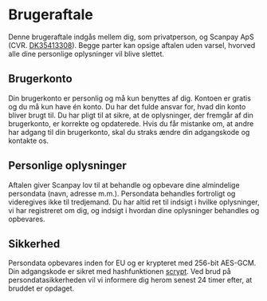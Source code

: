 <h1 data-date="{{ date }}" data-hash="{{ hash }}" class="terms--h1">
  Brugeraftale
</h1>

<p>
  Denne brugeraftale indgås mellem dig, som privatperson, og Scanpay ApS (CVR. <a target="_blank" href="https://datacvr.virk.dk/data/visenhed?enhedstype=virksomhed&id=35413308&soeg=35413308">DK35413308</a>). Begge parter kan opsige aftalen uden varsel, hvorved alle dine personlige oplysninger vil blive slettet.
</p>

<h2 class="terms--h2">Brugerkonto</h2>
<p>
  Din brugerkonto er personlig og må kun benyttes af dig. Kontoen er gratis og du må kun have én konto. Du har det fulde ansvar for, hvad din konto bliver brugt til. Du har pligt til at sikre, at de oplysninger, der fremgår af din brugerkonto, er korrekte og opdaterede. Hvis du får mistanke om, at andre har adgang til din brugerkonto, skal du straks ændre din adgangskode og kontakte os.
</p>

<h2 class="terms--h2">Personlige oplysninger</h2>
<p>
  Aftalen giver Scanpay lov til at behandle og opbevare dine almindelige persondata (navn, adresse m.m.). Persondata behandles fortroligt og videregives ikke til tredjemand. Du har altid ret til indsigt i hvilke oplysninger, vi har registreret om dig, og indsigt i hvordan dine oplysninger behandles og opbevares.
</p>

<h2 class="terms--h2">Sikkerhed</h2>
<p>
  Persondata opbevares inden for EU og er krypteret med 256-bit AES-GCM. Din adgangskode er sikret med hashfunktionen <a target="_blank" href="https://en.wikipedia.org/wiki/Scrypt">scrypt</a>. Ved brud på persondatasikkerheden vil vi informere dig herom senest 24 timer efter, at bruddet er opdaget.
</p>
